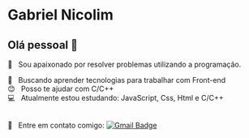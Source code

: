 
<!-- <img width="auto" src="https://avatars2.githubusercontent.com/u/69210720?s=400&u=1cb3d5414fd8a623ccb90569af6627d714943413&v=4"> -->

# Gabriel Nicolim 

## Olá pessoal 👋
 :rocket:  &nbsp; Sou apaixonado por resolver problemas utilizando a programação.


  :purple_heart: &nbsp; Buscando aprender tecnologias para trabalhar com Front-end 
 <br/> :blush: &nbsp; Posso te ajudar com C/C++
 <br/> :computer: &nbsp; Atualmente estou estudando: JavaScript, Css, Html e C/C++</br>
 <br/> <p>:email: &nbsp; Entre em contato comigo:   [![Gmail Badge](https://img.shields.io/badge/-gabriel.nicolim@unesp.br-c14438?style=flat-square&logo=Gmail&logoColor=white&link=mailto:gabriel.nicolim@unesp.br)](mailto:gabriel.nicolim@unesp.br)</p>
